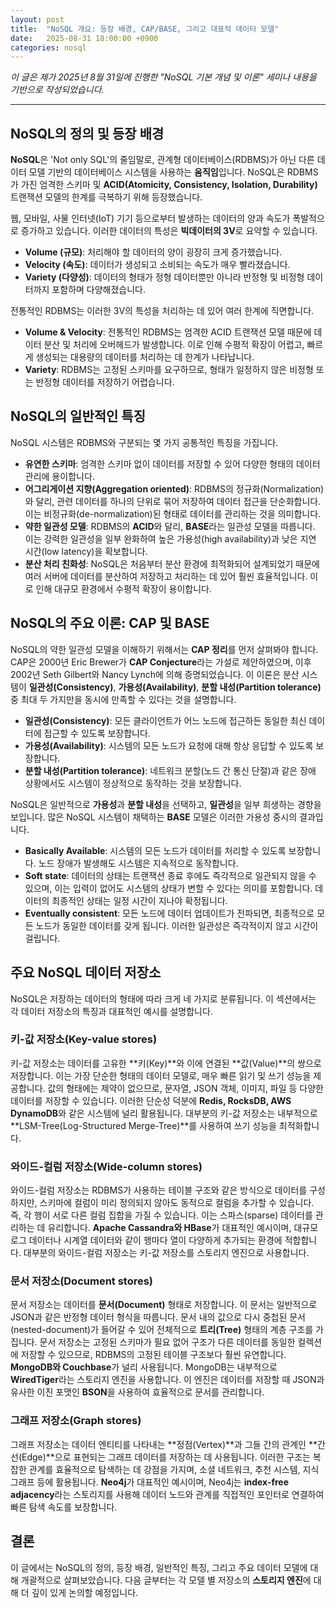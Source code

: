 ```yaml
---
layout: post
title:  "NoSQL 개요: 등장 배경, CAP/BASE, 그리고 대표적 데이터 모델"
date:   2025-08-31 18:00:00 +0900
categories: nosql
---
```


*이 글은 제가 2025년 8월 31일에 진행한 "NoSQL 기본 개념 및 이론" 세미나 내용을 기반으로 작성되었습니다.*

---

## NoSQL의 정의 및 등장 배경
**NoSQL**은 'Not only SQL'의 줄임말로, 관계형 데이터베이스(RDBMS)가 아닌 다른 데이터 모델 기반의 데이터베이스 시스템을 사용하는 **움직임**입니다. NoSQL은 RDBMS가 가진 엄격한 스키마 및 **ACID(Atomicity, Consistency, Isolation, Durability)** 트랜잭션 모델의 한계를 극복하기 위해 등장했습니다.

웹, 모바일, 사물 인터넷(IoT) 기기 등으로부터 발생하는 데이터의 양과 속도가 폭발적으로 증가하고 있습니다. 이러한 데이터의 특성은 **빅데이터의 3V**로 요약할 수 있습니다.

- **Volume (규모)**: 처리해야 할 데이터의 양이 굉장히 크게 증가했습니다.
- **Velocity (속도)**: 데이터가 생성되고 소비되는 속도가 매우 빨라졌습니다.
- **Variety (다양성)**: 데이터의 형태가 정형 데이터뿐만 아니라 반정형 및 비정형 데이터까지 포함하며 다양해졌습니다.

전통적인 RDBMS는 이러한 3V의 특성을 처리하는 데 있어 여러 한계에 직면합니다.

- **Volume & Velocity**: 전통적인 RDBMS는 엄격한 ACID 트랜잭션 모델 때문에 데이터 분산 및 처리에 오버헤드가 발생합니다. 이로 인해 수평적 확장이 어렵고, 빠르게 생성되는 대용량의 데이터를 처리하는 데 한계가 나타납니다.
- **Variety**: RDBMS는 고정된 스키마를 요구하므로, 형태가 일정하지 않은 비정형 또는 반정형 데이터를 저장하기 어렵습니다.

## NoSQL의 일반적인 특징
NoSQL 시스템은 RDBMS와 구분되는 몇 가지 공통적인 특징을 가집니다.
- **유연한 스키마**: 엄격한 스키마 없이 데이터를 저장할 수 있어 다양한 형태의 데이터 관리에 용이합니다.
- **어그리게이션 지향(Aggregation oriented)**: RDBMS의 정규화(Normalization)와 달리, 관련 데이터를 하나의 단위로 묶어 저장하여 데이터 접근을 단순화합니다. 이는 비정규화(de-normalization)된 형태로 데이터를 관리하는 것을 의미합니다.
- **약한 일관성 모델**: RDBMS의 **ACID**와 달리, **BASE**라는 일관성 모델을 따릅니다. 이는 강력한 일관성을 일부 완화하여 높은 가용성(high availability)과 낮은 지연 시간(low latency)을 확보합니다.
- **분산 처리 친화성**: NoSQL은 처음부터 분산 환경에 최적화되어 설계되었기 때문에 여러 서버에 데이터를 분산하여 저장하고 처리하는 데 있어 훨씬 효율적입니다. 이로 인해 대규모 환경에서 수평적 확장이 용이합니다.

## NoSQL의 주요 이론: CAP 및 BASE

NoSQL의 약한 일관성 모델을 이해하기 위해서는 **CAP 정리**를 먼저 살펴봐야 합니다. CAP은 2000년 Eric Brewer가 **CAP Conjecture**라는 가설로 제안하였으며, 이후 2002년 Seth Gilbert와 Nancy Lynch에 의해 증명되었습니다. 이 이론은 분산 시스템이 **일관성(Consistency)**, **가용성(Availability)**, **분할 내성(Partition tolerance)** 중 최대 두 가지만을 동시에 만족할 수 있다는 것을 설명합니다.

- **일관성(Consistency)**: 모든 클라이언트가 어느 노드에 접근하든 동일한 최신 데이터에 접근할 수 있도록 보장합니다.
- **가용성(Availability)**: 시스템의 모든 노드가 요청에 대해 항상 응답할 수 있도록 보장합니다.
- **분할 내성(Partition tolerance)**: 네트워크 분할(노드 간 통신 단절)과 같은 장애 상황에서도 시스템이 정상적으로 동작하는 것을 보장합니다.

NoSQL은 일반적으로 **가용성**과 **분할 내성**을 선택하고, **일관성**을 일부 희생하는 경향을 보입니다. 많은 NoSQL 시스템이 채택하는 **BASE** 모델은 이러한 가용성 중시의 결과입니다.

- **Basically Available**: 시스템의 모든 노드가 데이터를 처리할 수 있도록 보장합니다. 노드 장애가 발생해도 시스템은 지속적으로 동작합니다.
- **Soft state**: 데이터의 상태는 트랜잭션 종료 후에도 즉각적으로 일관되지 않을 수 있으며, 이는 입력이 없어도 시스템의 상태가 변할 수 있다는 의미를 포함합니다. 데이터의 최종적인 상태는 일정 시간이 지나야 확정됩니다.
- **Eventually consistent**: 모든 노드에 데이터 업데이트가 전파되면, 최종적으로 모든 노드가 동일한 데이터를 갖게 됩니다. 이러한 일관성은 즉각적이지 않고 시간이 걸립니다.

## 주요 NoSQL 데이터 저장소

NoSQL은 저장하는 데이터의 형태에 따라 크게 네 가지로 분류됩니다. 이 섹션에서는 각 데이터 저장소의 특징과 대표적인 예시를 설명합니다.

### 키-값 저장소(Key-value stores)

키-값 저장소는 데이터를 고유한 **키(Key)**와 이에 연결된 **값(Value)**의 쌍으로 저장합니다. 이는 가장 단순한 형태의 데이터 모델로, 매우 빠른 읽기 및 쓰기 성능을 제공합니다. 값의 형태에는 제약이 없으므로, 문자열, JSON 객체, 이미지, 파일 등 다양한 데이터를 저장할 수 있습니다. 이러한 단순성 덕분에 **Redis, RocksDB, AWS DynamoDB**와 같은 시스템에 널리 활용됩니다. 대부분의 키-값 저장소는 내부적으로 **LSM-Tree(Log-Structured Merge-Tree)**를 사용하여 쓰기 성능을 최적화합니다.

### 와이드-컬럼 저장소(Wide-column stores)

와이드-컬럼 저장소는 RDBMS가 사용하는 테이블 구조와 같은 방식으로 데이터를 구성하지만, 스키마에 컬럼이 미리 정의되지 않아도 동적으로 컬럼을 추가할 수 있습니다.
즉, 각 행이 서로 다른 컬럼 집합을 가질 수 있습니다.
이는 스파스(sparse) 데이터를 관리하는 데 유리합니다. 
 **Apache Cassandra와 HBase**가 대표적인 예시이며, 대규모 로그 데이터나 시계열 데이터와 같이 행마다 열이 다양하게 추가되는 환경에 적합합니다. 대부분의 와이드-컬럼 저장소는 키-값 저장소를 스토리지 엔진으로 사용합니다.

### 문서 저장소(Document stores)

문서 저장소는 데이터를 **문서(Document)** 형태로 저장합니다. 이 문서는 일반적으로 JSON과 같은 반정형 데이터 형식을 따릅니다. 
문서 내의 값으로 다시 중첩된 문서(nested-document)가 들어갈 수 있어 전체적으로 **트리(Tree)** 형태의 계층 구조를 가집니다.
문서 저장소는 고정된 스키마가 필요 없어 구조가 다른 데이터를 동일한 컬렉션에 저장할 수 있으므로, RDBMS의 고정된 테이블 구조보다 훨씬 유연합니다.
**MongoDB와 Couchbase**가 널리 사용됩니다.
MongoDB는 내부적으로 **WiredTiger**라는 스토리지 엔진을 사용합니다. 이 엔진은 데이터를 저장할 때 JSON과 유사한 이진 포맷인 **BSON**을 사용하여 효율적으로 문서를 관리합니다.

### 그래프 저장소(Graph stores)

그래프 저장소는 데이터 엔티티를 나타내는 **정점(Vertex)**과 그들 간의 관계인 **간선(Edge)**으로 표현되는 그래프 데이터를 저장하는 데 사용됩니다.
이러한 구조는 복잡한 관계를 효율적으로 탐색하는 데 강점을 가지며, 소셜 네트워크, 추천 시스템, 지식 그래프 등에 활용됩니다.
**Neo4j**가 대표적인 예시이며, Neo4j는 **index-free adjacency**라는 스토리지를 사용해 데이터 노드와 관계를 직접적인 포인터로 연결하여 빠른 탐색 속도를 보장합니다.

## 결론

이 글에서는 NoSQL의 정의, 등장 배경, 일반적인 특징, 그리고 주요 데이터 모델에 대해 개괄적으로 살펴보았습니다. 다음 글부터는 각 모델 별 저장소의 **스토리지 엔진**에 대해 더 깊이 있게 논의할 예정입니다.